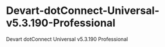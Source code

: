 # Devart-dotConnect-Universal-v5.3.190-Professional
Devart dotConnect Universal v5.3.190 Professional
